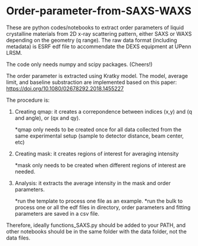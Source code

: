 # Order-parameter-from-SAXS-WAXS

These are python codes/notebooks to extract order parameters of liquid crystalline materials from 2D x-ray scattering pattern, either SAXS or WAXS depending on the geometry (q range). The raw data format (including metadata) is ESRF edf file to accommendate the DEXS equipment at UPenn LRSM. 

The code only needs numpy and scipy packages. (Cheers!)

The order parameter is extracted using Kratky model. The model, average limit, and baseline substraction are implemented based on this paper: https://doi.org/10.1080/02678292.2018.1455227

The procedure is:
1. Creating qmap: it creates a correpondence between indices (x,y) and (q and angle), or (qx and qy).

   *qmap only needs to be created once for all data collected from the same experimental setup (sample to detector distance, beam center, etc)
        
3. Creating mask: it creates regions of interest for averaging intensity

   *mask only needs to be created when different regions of interest are needed.

5. Analysis: it extracts the average intensity in the mask and order parameters.

   *run the template to process one file as an example.
   *run the bulk to process one or all the edf files in directory, order parameters and fitting parameters are saved in a csv file.

Therefore, ideally functions_SAXS.py should be added to your PATH, and other notebooks should be in the same folder with the data folder, not the data files.
